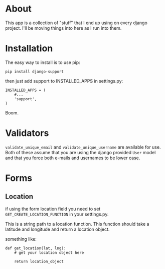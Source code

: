 About
=====

This app is a collection of "stuff" that I end up using on every django project. I'll be moving things into here as I run into them.

Installation
============

The easy way to install is to use pip:

    pip install django-support

then just add support to INSTALLED_APPS in settings.py:

    INSTALLED_APPS = (
    	#...
        'support',
    )

Boom.

Validators
==========

`validate_unique_email` and `validate_unique_username` are available for use. Both of these assume that you are using the django
provided `User` model and that you force both e-mails and usernames to be lower case.

Forms
=====

Location
--------

if using the form location field you need to set `GET_CREATE_LOCATION_FUNCTION` in your settings.py.

This is a string path to a location function. This function should take a latitude and longitude and return a location object.

something like:

    def get_location(lat, lng):
        # get your location object here
        
        return location_object

